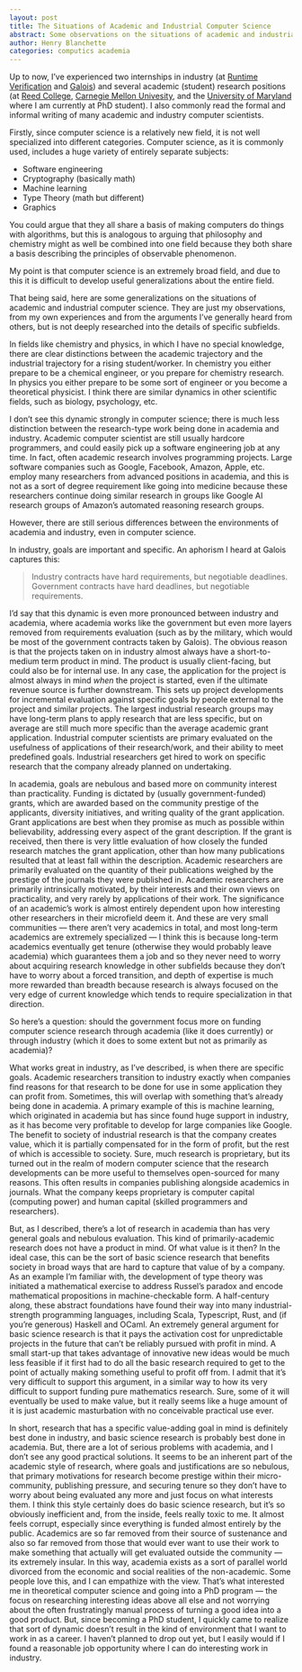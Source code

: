 ```yaml
---
layout: post
title: The Situations of Academic and Industrial Computer Science
abstract: Some observations on the situations of academic and industrial computer science -- as extremely general as the topic is.
author: Henry Blanchette
categories: computics academia
---
```


Up to now, I’ve experienced two internships in industry (at [Runtime Verification][rv] and [Galois][galois]) and several academic (student) research positions (at [Reed College][reed], [Carnegie Mellon Univesity][cmu], and the [University of Maryland][umd] where I am currently at PhD student). I also commonly read the formal and informal writing of many academic and industry computer scientists.

Firstly, since computer science is a relatively new field, it is not well specialized into different categories. Computer science, as it is commonly used, includes a huge variety of entirely separate subjects:

- Software engineering
- Cryptography (basically math)
- Machine learning
- Type Theory (math but different)
- Graphics

You could argue that they all share a basis of making computers do things with algorithms, but this is analogous to arguing that philosophy and chemistry might as well be combined into one field because they both share a basis describing the principles of observable phenomenon.

My point is that computer science is an extremely broad field, and due to this it is difficult to develop useful generalizations about the entire field.

That being said, here are some generalizations on the situations of academic and industrial computer science. They are just my observations, from my own experiences and from the arguments I’ve generally heard from others, but is not deeply researched into the details of specific subfields.

In fields like chemistry and physics, in which I have no special knowledge, there are clear distinctions between the academic trajectory and the industrial trajectory for a rising student/worker. In chemistry you either prepare to be a chemical engineer, or you prepare for chemistry research. In physics you either prepare to be some sort of engineer or you become a theoretical physicist. I think there are similar dynamics in other scientific fields, such as biology, psychology, etc.

I don’t see this dynamic strongly in computer science; there is much less distinction between the research-type work being done in academia and industry. Academic computer scientist are still usually hardcore programmers, and could easily pick up a software engineering job at any time. In fact, often academic research involves programming projects. Large software companies such as Google, Facebook, Amazon, Apple, etc. employ many researchers from advanced positions in academia, and this is not as a sort of degree requirement like going into medicine because these researchers continue doing similar research in groups like Google AI research groups of Amazon’s automated reasoning research groups.

However, there are still serious differences between the environments of academia and industry, even in computer science.

In industry, goals are important and specific. An aphorism I heard at Galois captures this:

> Industry contracts have hard requirements, but negotiable deadlines. Government contracts have hard deadlines, but negotiable requirements.

I’d say that this dynamic is even more pronounced between industry and academia, where academia works like the government but even more layers removed from requirements evaluation (such as by the military, which would be most of the government contracts taken by Galois). The obvious reason is that the projects taken on in industry almost always have a short-to-medium term product in mind. The product is usually client-facing, but could also be for internal use. In any case, the application for the project is almost always in mind _when_ the project is started, even if the ultimate revenue source is further downstream. This sets up project developments for incremental evaluation against specific goals by people external to the project and similar projects. The largest industrial research groups may have long-term plans to apply research that are less specific, but on average are still much more specific than the average academic grant application. Industrial computer scientists are primary evaluated on the usefulness of applications of their research/work, and their ability to meet predefined goals. Industrial researchers get hired to work on specific research that the company already planned on undertaking.

In academia, goals are nebulous and based more on community interest than practicality. Funding is dictated by (usually government-funded) grants, which are awarded based on the community prestige of the applicants, diversity initiatives, and writing quality of the grant application. Grant applications are best when they promise as much as possible within believability, addressing every aspect of the grant description. If the grant is received, then there is very little evaluation of how closely the funded research matches the grant application, other than how many publications resulted that at least fall within the description. Academic researchers are primarily evaluated on the quantity of their publications weighed by the prestige of the journals they were published in. Academic researchers are primarily intrinsically motivated, by their interests and their own views on practicality, and very rarely by applications of their work. The significance of an academic’s work is almost entirely dependent upon how interesting other researchers in their microfield deem it. And these are very small communities — there aren’t very academics in total, and most long-term academics are extremely specialized — I think this is because long-term academics eventually get tenure (otherwise they would probably leave academia) which guarantees them a job and so they never need to worry about acquiring research knowledge in other subfields because they don’t have to worry about a forced transition, and depth of expertise is much more rewarded than breadth because research is always focused on the very edge of current knowledge which tends to require specialization in that direction.

So here’s a question: should the government focus more on funding computer science research through academia (like it does currently) or through industry (which it does to some extent but not as primarily as academia)?

What works great in industry, as I’ve described, is when there are specific goals. Academic researchers transition to industry exactly when companies find reasons for that research to be done for use in some application they can profit from. Sometimes, this will overlap with something that’s already being done in academia. A primary example of this is machine learning, which originated in academia but has since found huge support in industry, as it has become very profitable to develop for large companies like Google. The benefit to society of industrial research is that the company creates value, which it is partially compensated for in the form of profit, but the rest of which is accessible to society. Sure, much research is proprietary, but its turned out in the realm of modern computer science that the research developments can be more useful to themselves open-sourced for many reasons. This often results in companies publishing alongside academics in journals. What the company keeps proprietary is computer capital (computing power) and human capital (skilled programmers and researchers).

But, as I described, there’s a lot of research in academia than has very general goals and nebulous evaluation. This kind of primarily-academic research does not have a product in mind. Of what value is it then? In the ideal case, this can be the sort of basic science research that benefits society in broad ways that are hard to capture that value of by a company. As an example I’m familiar with, the development of type theory was initiated a mathematical exercise to address Russel’s paradox and encode mathematical propositions in machine-checkable form. A half-century along, these abstract foundations have found their way into many industrial-strength programming languages, including Scala, Typescript, Rust, and (if you’re generous) Haskell and OCaml. An extremely general argument for basic science research is that it pays the activation cost for unpredictable projects in the future that can’t be reliably pursued with profit in mind. A small start-up that takes advantage of innovative new ideas would be much less feasible if it first had to do all the basic research required to get to the point of actually making something useful to profit off from. I admit that it’s very difficult to support this argument, in a similar way to how its very difficult to support funding pure mathematics research. Sure, some of it will eventually be used to make value, but it really seems like a huge amount of it is just academic masturbation with no conceivable practical use ever.

In short, research that has a specific value-adding goal in mind is definitely best done in industry, and basic science research is probably best done in academia. But, there are a lot of serious problems with academia, and I don’t see any good practical solutions. It seems to be an inherent part of the academic style of research, where goals and justifications are so nebulous, that primary motivations for research become prestige within their micro-community, publishing pressure, and securing tenure so they don’t have to worry about being evaluated any more and just focus on what interests them. I think this style certainly does do basic science research, but it’s so obviously inefficient and, from the inside, feels really toxic to me. It almost feels corrupt, especially since everything is funded almost entirely by the public. Academics are so far removed from their source of sustenance and also so far removed from those that would ever want to use their work to make something that actually will get evaluated outside the community — its extremely insular. In this way, academia exists as a sort of parallel world divorced from the economic and social realities of the non-academic. Some people love this, and I can empathize with the view. That’s what interested me in theoretical computer science and going into a PhD program — the focus on researching interesting ideas above all else and not worrying about the often frustratingly manual process of turning a good idea into a good product. But, since becoming a PhD student, I quickly came to realize that sort of dynamic doesn’t result in the kind of environment that I want to work in as a career. I haven’t planned to drop out yet, but I easily would if I found a reasonable job opportunity where I can do interesting work in industry.

[rv]: https://runtimeverification.com
[galois]: https://galois.com
[reed]: https://www.reed.edu
[cmu]: https://www.cmu.edu
[umd]: https://www.umd.edu
